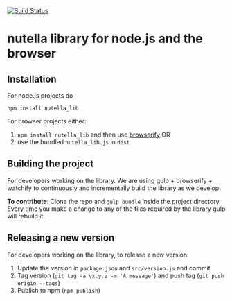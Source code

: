 [![Build Status](https://travis-ci.org/nutella-framework/nutella_lib.js.svg?branch=master)](https://travis-ci.org/nutella-framework/nutella_lib.js)

# nutella library for node.js and the browser

## Installation
For node.js projects do
```
npm install nutella_lib
```

For browser projects either:

1. `npm install nutella_lib` and then use [browserify](http://browserify.org/) OR
2. use the bundled `nutella_lib.js` in `dist`


## Building the project
For developers working on the library. We are using gulp + browserify + watchify to continuously and incrementally build the library as we develop. 

**To contribute**: Clone the repo and `gulp bundle` inside the project directory. Every time you make a change to any of the files required by the library gulp will rebuild it. 


## Releasing a new version
For developers working on the library, to release a new version:

1. Update the version in `package.json` and `src/version.js` and commit
1. Tag version (`git tag -a vx.y.z -m 'A message'`) and push tag (`git push origin --tags`)
1. Publish to npm (`npm publish`)
